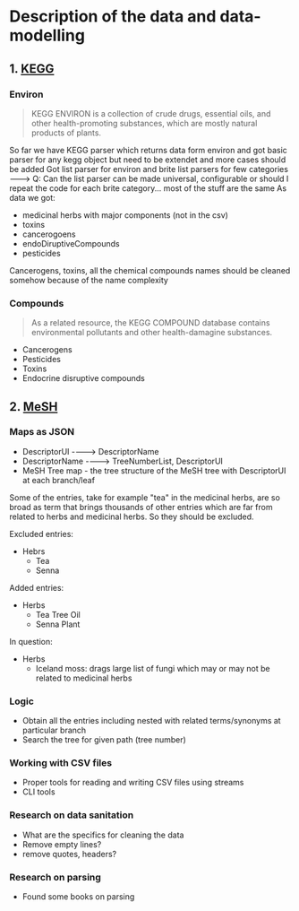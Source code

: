 # Description of the data and data-modelling

## 1. [KEGG](https://www.genome.jp/kegg)

### Environ

> KEGG ENVIRON is a collection of crude drugs, essential oils, and other health-promoting substances, which are mostly natural products of plants.

So far we have KEGG parser which returns data form environ and got basic parser for any kegg object but need to be extendet and more cases should be added
Got list parser for environ and brite list parsers for few categories ---> Q: Can the list parser can be made universal, configurable or should I repeat the code for each brite category... most of the stuff are the same
As data we got: 
* medicinal herbs with major components (not in the csv)
* toxins
* cancerogoens
* endoDiruptiveCompounds
* pesticides

Cancerogens, toxins, all the chemical compounds names should be cleaned somehow because of the name complexity

### Compounds

>As a related resource, the KEGG COMPOUND database contains environmental pollutants and other health-damagine substances.

* Cancerogens
* Pesticides
* Toxins
* Endocrine disruptive compounds

## 2. [MeSH](https://www.ncbi.nlm.nih.gov/mesh)

### Maps as JSON

* DescriptorUI ----> DescriptorName
* DescriptorName ----> TreeNumberList, DescriptorUI
* MeSH Tree map - the tree structure of the MeSH tree with DescriptorUI at each branch/leaf

Some of the entries, take for example "tea" in the medicinal herbs, are so broad as term that brings thousands of other entries which are far from related to herbs and medicinal herbs. So they should be excluded.

Excluded entries:
* Hebrs
    * Tea
    * Senna

Added entries:
* Herbs
    * Tea Tree Oil
    * Senna Plant

In question:
* Herbs
    * Iceland moss: drags large list of fungi which may or may not be related to medicinal herbs

### Logic

* Obtain all the entries including nested with related terms/synonyms at particular branch
* Search the tree for given path (tree number)

### Working with CSV files

* Proper tools for reading and writing CSV files using streams
* CLI tools

### Research on data sanitation

* What are the specifics for cleaning the data
* Remove empty lines?
* remove quotes, headers?

### Research on parsing

* Found some books on parsing


